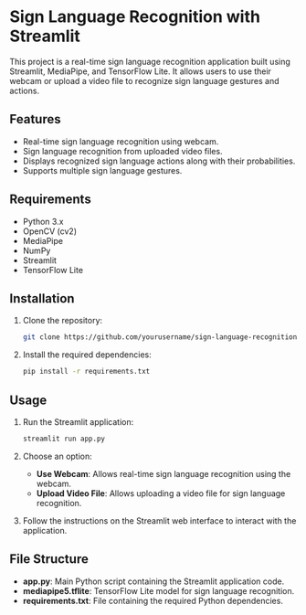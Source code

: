 # Sign Language Recognition with Streamlit

This project is a real-time sign language recognition application built using Streamlit, MediaPipe, and TensorFlow Lite. It allows users to use their webcam or upload a video file to recognize sign language gestures and actions.

## Features

- Real-time sign language recognition using webcam.
- Sign language recognition from uploaded video files.
- Displays recognized sign language actions along with their probabilities.
- Supports multiple sign language gestures.

## Requirements

- Python 3.x
- OpenCV (cv2)
- MediaPipe
- NumPy
- Streamlit
- TensorFlow Lite

## Installation

1. Clone the repository:

    ```bash
    git clone https://github.com/yourusername/sign-language-recognition.git
    ```

2. Install the required dependencies:

    ```bash
    pip install -r requirements.txt
    ```

## Usage

1. Run the Streamlit application:

    ```bash
    streamlit run app.py
    ```

2. Choose an option:
    - **Use Webcam**: Allows real-time sign language recognition using the webcam.
    - **Upload Video File**: Allows uploading a video file for sign language recognition.

3. Follow the instructions on the Streamlit web interface to interact with the application.

## File Structure

- **app.py**: Main Python script containing the Streamlit application code.
- **mediapipe5.tflite**: TensorFlow Lite model for sign language recognition.
- **requirements.txt**: File containing the required Python dependencies.
